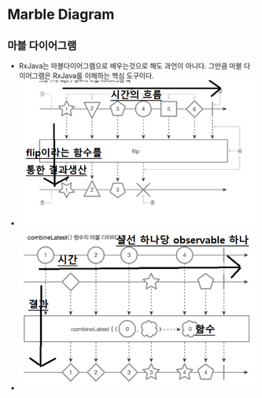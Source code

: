 Marble Diagram
===
마블 다이어그램
---
* RxJava는 마블다이어그램으로 배우는것으로 해도 과언이 아니다. 그만큼 마블 다이어그램은 RxJava를 이해하는 핵심 도구이다.
* ![](img/marblediagram.png)
* ![](img/marblediagram2.png)

